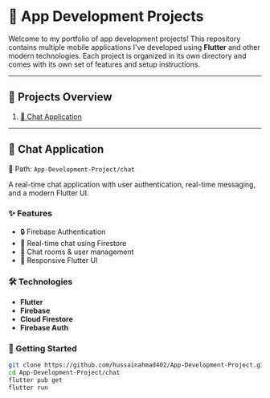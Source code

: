 # 🚀 App Development Projects 

Welcome to my portfolio of app development projects! This repository contains multiple mobile applications I've developed using **Flutter** and other modern technologies. Each project is organized in its own directory and comes with its own set of features and setup instructions.

---

## 📱 Projects Overview

1. [🔗 Chat Application](#-chat-application)


---

## 💬 Chat Application

📂 Path: `App-Development-Project/chat`

A real-time chat application with user authentication, real-time messaging, and a modern Flutter UI.

### ✨ Features

- 🔒 Firebase Authentication
- 💬 Real-time chat using Firestore
- 👥 Chat rooms & user management
- 📱 Responsive Flutter UI

### 🛠️ Technologies

- **Flutter**
- **Firebase**
- **Cloud Firestore**
- **Firebase Auth**

### 🚀 Getting Started

```bash
git clone https://github.com/hussainahmad402/App-Development-Project.git
cd App-Development-Project/chat
flutter pub get
flutter run
